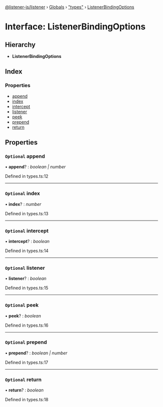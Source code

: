 [@listener-js/listener](../README.md) › [Globals](../globals.md) › ["types"](../modules/_types_.md) › [ListenerBindingOptions](_types_.listenerbindingoptions.md)

# Interface: ListenerBindingOptions

## Hierarchy

* **ListenerBindingOptions**

## Index

### Properties

* [append](_types_.listenerbindingoptions.md#optional-append)
* [index](_types_.listenerbindingoptions.md#optional-index)
* [intercept](_types_.listenerbindingoptions.md#optional-intercept)
* [listener](_types_.listenerbindingoptions.md#optional-listener)
* [peek](_types_.listenerbindingoptions.md#optional-peek)
* [prepend](_types_.listenerbindingoptions.md#optional-prepend)
* [return](_types_.listenerbindingoptions.md#optional-return)

## Properties

### `Optional` append

• **append**? : *boolean | number*

Defined in types.ts:12

___

### `Optional` index

• **index**? : *number*

Defined in types.ts:13

___

### `Optional` intercept

• **intercept**? : *boolean*

Defined in types.ts:14

___

### `Optional` listener

• **listener**? : *boolean*

Defined in types.ts:15

___

### `Optional` peek

• **peek**? : *boolean*

Defined in types.ts:16

___

### `Optional` prepend

• **prepend**? : *boolean | number*

Defined in types.ts:17

___

### `Optional` return

• **return**? : *boolean*

Defined in types.ts:18
